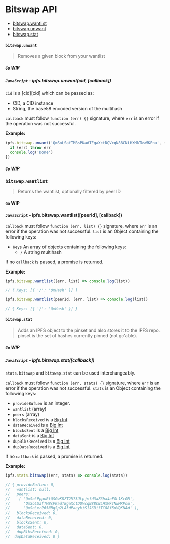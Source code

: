 # Bitswap API

* [bitswap.wantlist](#bitswapwantlist)
* [bitswap.unwant](#bitswapunwant)
* [bitswap.stat](#bitswapstat)

#### `bitswap.unwant`

> Removes a given block from your wantlist

##### `Go` **WIP**

##### `JavaScript` - ipfs.bitswap.unwant(cid, [callback])

`cid` is a [cid][cid] which can be passed as:

- CID, a CID instance
- String, the base58 encoded version of the multihash

`callback` must follow `function (err) {}` signature, where `err` is an error if the operation was not successful.

  **Example:**

  ```JavaScript
  ipfs.bitswap.unwant('QmSoLSafTMBsPKadTEgaXctDQVcqN88CNLHXMkTNwMKPnu', (err) => {
    if (err) throw err
    console.log('Done')
  })
  ```

##### `Go` **WIP**

### `bitswap.wantlist`

> Returns the wantlist, optionally filtered by peer ID

#### `Go` **WIP**

#### `JavaScript` - ipfs.bitswap.wantlist([peerId], [callback])

`callback` must follow `function (err, list) {}` signature, where `err` is an error if the operation was not successful. `list` is an Object containing the following keys:

- `Keys` An array of objects containing the following keys:
    - `/` A string multihash

If no `callback` is passed, a promise is returned.

**Example:**

```JavaScript
ipfs.bitswap.wantlist((err, list) => console.log(list))

// { Keys: [{ '/': 'QmHash' }] }

ipfs.bitswap.wantlist(peerId, (err, list) => console.log(list))

// { Keys: [{ '/': 'QmHash' }] }
```

#### `bitswap.stat`

> Adds an IPFS object to the pinset and also stores it to the IPFS repo. pinset is the set of hashes currently pinned (not gc'able).

##### `Go` **WIP**

##### `JavaScript` - ipfs.bitswap.stat([callback])

`stats.bitswap` and `bitswap.stat` can be used interchangeably.

`callback` must follow `function (err, stats) {}` signature, where `err` is an error if the operation was not successful. `stats` is an Object containing the following keys:

- `provideBufLen` is an integer.
- `wantlist` (array)
- `peers` (array)
- `blocksReceived` is a [Big Int][1]
- `dataReceived` is a [Big Int][1]
- `blocksSent` is a [Big Int][1]
- `dataSent` is a [Big Int][1]
- `dupBlksReceived` is a [Big Int][1]
- `dupDataReceived` is a [Big Int][1]

If no `callback` is passed, a promise is returned.

**Example:**

```JavaScript
ipfs.stats.bitswap((err, stats) => console.log(stats))

// { provideBufLen: 0,
//   wantlist: null,
//   peers:
//    [ 'QmSoLPppuBtQSGwKDZT2M73ULpjvfd3aZ6ha4oFGL1KrGM',
//      'QmSoLSafTMBsPKadTEgaXctDQVcqN88CNLHXMkTNwMKPnu',
//      'QmSoLer265NRgSp2LA3dPaeykiS1J6DifTC88f5uVQKNAd' ],
//   blocksReceived: 0,
//   dataReceived: 0,
//   blocksSent: 0,
//   dataSent: 0,
//   dupBlksReceived: 0,
//  dupDataReceived: 0 }
```

[1]: https://github.com/MikeMcl/big.js/
